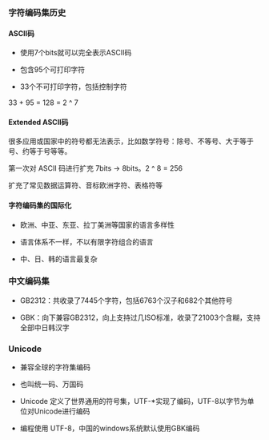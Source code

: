 ### 字符编码集历史

#### ASCII码

- 使用7个bits就可以完全表示ASCII码

- 包含95个可打印字符

- 33个不可打印字符，包括控制字符

33 + 95 = 128 = 2 ^ 7

#### Extended ASCII码

很多应用或国家中的符号都无法表示，比如数学符号：除号、不等号、大于等于号、约等于号等等。

第一次对 ASCII 码进行扩充 7bits -> 8bits。2 ^ 8 = 256

扩充了常见数据运算符、音标欧洲字符、表格符等

#### 字符编码集的国际化

- 欧洲、中亚、东亚、拉丁美洲等国家的语言多样性

- 语言体系不一样，不以有限字符组合的语言

- 中、日、韩的语言最复杂

### 中文编码集

- GB2312：共收录了7445个字符，包括6763个汉子和682个其他符号

- GBK：向下兼容GB2312，向上支持过几ISO标准，收录了21003个含糊，支持全部中日韩汉字

### Unicode

- 兼容全球的字符集编码

- 也叫统一码、万国码

- Unicode 定义了世界通用的符号集，UTF-*实现了编码，UTF-8以字节为单位对Unicode进行编码

- 编程使用 UTF-8，中国的windows系统默认使用GBK编码